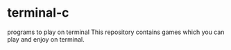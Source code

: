 # terminal-c
programs to play on terminal
This repository contains games which you can play and enjoy on terminal.
